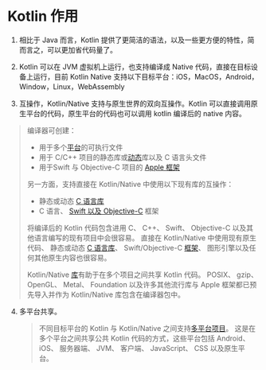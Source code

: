 # Kotlin 作用

1. 相比于 Java 而言，Kotlin 提供了更简洁的语法，以及一些更方便的特性，简而言之，可以更加省代码量了。

2. Kotlin 可以在 JVM 虚拟机上运行，也支持编译成 Native 代码，直接在目标设备上运行，目前 Kotlin Native 支持以下目标平台：iOS，MacOS，Android，Window，Linux，WebAssembly

3.  互操作，Kotlin/Native 支持与原生世界的双向互操作。Kotlin 可以直接调用原生平台的代码，原生平台的代码也可以调用 kotlin 编译后的 native 内容。

   > 编译器可创建：
   >
   > - 用于多个[平台](https://www.kotlincn.net/docs/reference/native-overview.html#目标平台)的可执行文件
   > - 用于 C/C++ 项目的静态库或[动态](https://www.kotlincn.net/docs/tutorials/native/dynamic-libraries.html)库以及 C 语言头文件
   > - 用于Swift 与 Objective-C 项目的 [Apple 框架](https://www.kotlincn.net/docs/tutorials/native/apple-framework.html)
   >
   > 另一方面，支持直接在 Kotlin/Native 中使用以下现有库的互操作：
   >
   > - 静态或动态 [C 语言库](https://www.kotlincn.net/docs/reference/native/c_interop.html)
   > - C 语言、 [Swift 以及 Objective-C](https://www.kotlincn.net/docs/reference/native/objc_interop.html) 框架
   >
   > 将编译后的 Kotlin 代码包含进用 C、 C++、 Swift、 Objective-C 以及其他语言编写的现有项目中会很容易。 直接在 Kotlin/Native 中使用现有原生代码、 静态或动态 [C 语言库](https://www.kotlincn.net/docs/reference/native/c_interop.html)、 Swift/Objective-C [框架](https://www.kotlincn.net/docs/reference/native/objc_interop.html)、 图形引擎以及任何其他原生内容也很容易。
   >
   > Kotlin/Native [库](https://www.kotlincn.net/docs/reference/native/platform_libs.html)有助于在多个项目之间共享 Kotlin 代码。 POSIX、 gzip、 OpenGL、 Metal、 Foundation 以及许多其他流行库与 Apple 框架都已预先导入并作为 Kotlin/Native 库包含在编译器包中。

4. 多平台共享。

   > 不同目标平台的 Kotlin 与 Kotlin/Native 之间支持[多平台项目](https://www.kotlincn.net/docs/reference/multiplatform.html)。 这是在多个平台之间共享公共 Kotlin 代码的方式，这些平台包括 Android、 iOS、 服务器端、 JVM、 客户端、 JavaScript、 CSS 以及原生平台。

